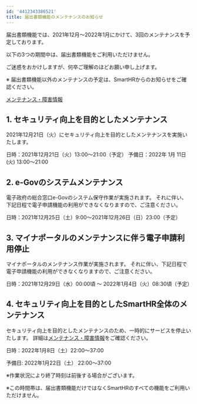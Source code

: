 ```yaml
---
id: '4412343386521'
title: 届出書類機能のメンテナンスのお知らせ
---
```

届出書類機能では、2021年12月〜2022年1月にかけて、3回のメンテナンスを予定しております。

以下の3つの期間中は、届出書類機能をご利用いただけません。

ご迷惑をおかけしますが、何卒ご理解のほどお願い申し上げます。

※ 届出書類機能以外のメンテナンスの予定は、SmartHRからのお知らせをご確認ください。

[メンテナンス・障害情報](https://smarthr.jp/support)

## 1\. セキュリティ向上を目的としたメンテナンス

2021年12月21日（火）にセキュリティ向上を目的としたメンテナンスを実施いたします。

日時：2021年12月21日（火）13:00〜21:00（予定）
予備日：2022年 1月 11日 (火) 13:00～21:00

## 2\. e-Govのシステムメンテナンス

電⼦政府の総合窓⼝e-Govのシステム保守作業が実施されます。
それに伴い、下記日程で電子申請機能の利用ができなくなりますので、ご注意ください。

日時：2021年12月25日（土）9:00〜2021年12月26日（日）23:00（予定）

## 3\. マイナポータルのメンテナンスに伴う電子申請利用停止

マイナポータルのメンテナンス作業が実施されます。
それに伴い、下記日程で電子申請機能の利用ができなくなりますので、ご注意ください。

日時：2021年12月29日（水）00:00頃 〜 2022年1月4日（火）08:30頃（予定）

## 4\. セキュリティ向上を目的としたSmartHR全体のメンテナンス

セキュリティ向上を目的としたメンテナンスのため、一時的にサービスを停止いたします。
詳細は[メンテナンス・障害情報](https://smarthr.jp/support/30837)をご確認ください。

日時：2022年1月8日（土）22:00〜37:00

予備日: 2022年1月22日（土） 22:00〜37:00

※作業状況により終了時刻は前後する場合がございます。

※この時間帯は、届出書類機能だけではなくSmartHRのすべての機能をご利用いただけません。
